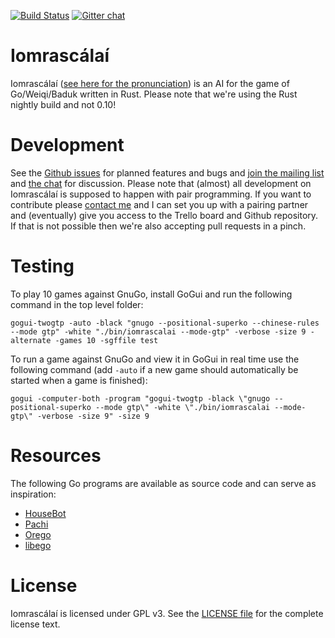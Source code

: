 [![Build Status](https://travis-ci.org/ujh/iomrascalai.svg?branch=master)](https://travis-ci.org/ujh/iomrascalai)
[![Gitter chat](https://badges.gitter.im/ujh/iomrascalai.png)](https://gitter.im/ujh/iomrascalai)

Iomrascálaí
===========

Iomrascálaí
([see here for the pronunciation](https://raw.githubusercontent.com/ujh/iomrascalai/master/pronunciation.mp4))
is an AI for the game of Go/Weiqi/Baduk written in Rust. Please note
that we're using the Rust nightly build and not 0.10!

Development
===========

See the [Github issues](https://github.com/ujh/iomrascalai/issues) for
planned features and bugs and
[join the mailing list](https://groups.google.com/forum/#!forum/iomrascalai)
and [the chat](https://gitter.im/ujh/iomrascalai) for discussion.
Please note that (almost) all development on Iomrascálaí is supposed
to happen with pair programming. If you want to contribute please
[contact me](http://urbanhafner.com) and I can set you up with a
pairing partner and (eventually) give you access to the Trello board
and Github repository. If that is not possible then we're also
accepting pull requests in a pinch.

Testing
=======

To play 10 games against GnuGo, install GoGui and run the
following command in the top level folder:

```
gogui-twogtp -auto -black "gnugo --positional-superko --chinese-rules --mode gtp" -white "./bin/iomrascalai --mode-gtp" -verbose -size 9 -alternate -games 10 -sgffile test
```

To run a game against GnuGo and view it in GoGui in real time use the following command (add `-auto` if a new game should automatically be started when a game is finished):

```
gogui -computer-both -program "gogui-twogtp -black \"gnugo --positional-superko --mode gtp\" -white \"./bin/iomrascalai --mode-gtp\" -verbose -size 9" -size 9
```
Resources
=========

The following Go programs are available as source code and can serve
as inspiration:

* [HouseBot](https://github.com/ujh/HouseBot)
* [Pachi](http://pachi.or.cz/)
* [Orego](https://github.com/Orego/Orego)
* [libego](https://github.com/lukaszlew/libego)

License
=======

Iomrascálaí is licensed under GPL v3. See the
[LICENSE file](https://github.com/ujh/iomrascalai/blob/master/LICENSE)
for the complete license text.
